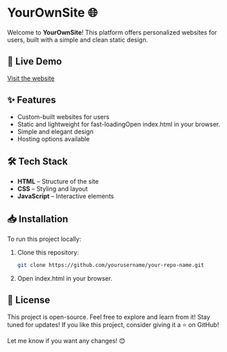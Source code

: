 # YourOwnSite 🌐  

Welcome to **YourOwnSite**! This platform offers personalized websites for users, built with a simple and clean static design.  

## 🚀 Live Demo  
[Visit the website](https://yourownsite.rf.gd/)  

## ✨ Features  
- Custom-built websites for users  
- Static and lightweight for fast-loadingOpen index.html in your browser.  
- Simple and elegant design  
- Hosting options available  

## 🛠 Tech Stack  
- **HTML** – Structure of the site  
- **CSS** – Styling and layout  
- **JavaScript** – Interactive elements  

## 📥 Installation  
To run this project locally:  
1. Clone this repository:  
   ```bash
   git clone https://github.com/yourusername/your-repo-name.git
2. Open index.html in your browser.
## 📜 License
This project is open-source. Feel free to explore and learn from it!
Stay tuned for updates! If you like this project, consider giving it a ⭐ on GitHub!

Let me know if you want any changes! 😊



